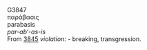 <body>
  <p>G3847<br>  παράβασις  <br> parabasis  <br><i>par-ab‘-as-is </i><br>From <a href="g3845.htm">3845</a>  <i>violation:</i> - breaking, transgression.<br></p>
 </body>